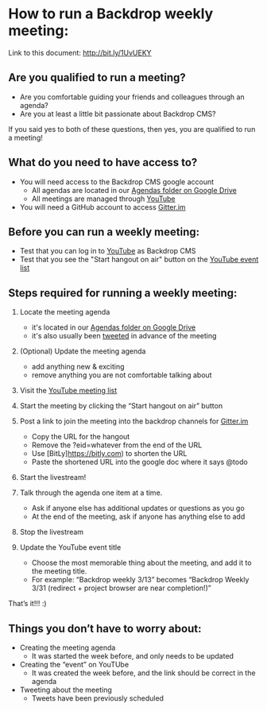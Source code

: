 
# How to run a Backdrop weekly meeting:

Link to this document: http://bit.ly/1UvUEKY

## Are you qualified to run a meeting?

* Are you comfortable guiding your friends and colleagues through an agenda?
* Are you at least a  little bit passionate about Backdrop CMS?

If you said yes to both of these questions, then yes, you are qualified to run a meeting!

## What do you need to have access to?

* You will need access to the Backdrop CMS google account
  - All agendas are located in our [Agendas folder on Google Drive](http://bit.ly/2sZbS8l)
  - All meetings are managed through [YouTube](https://www.youtube.com)
* You will need a GitHub account to access [Gitter.im](https://gitter.im/backdrop/backdrop-issues)


## Before you can run a weekly meeting:

* Test that you can log in to [YouTube](https://www.youtube.com) as Backdrop CMS
* Test that you see the "Start hangout on air" button on the [YouTube event list](https://www.youtube.com/my_live_events)

## Steps required for running a weekly meeting:

1. Locate the meeting agenda
   * it's located in our [Agendas folder on Google Drive](http://bit.ly/2sZbS8l)
   * it's also usually been [tweeted](https://twitter.com/backdropcms) in advance of the meeting

1. (Optional) Update the meeting agenda
   * add anything new & exciting
   * remove anything you are not comfortable talking about

1. Visit the [YouTube meeting list](https://www.youtube.com/my_live_events)

1. Start the meeting by clicking the “Start hangout on air” button

1. Post a link to join the meeting into the backdrop channels for [Gitter.im](https://gitter.im/backdrop/backdrop-issues)
   * Copy the URL for the hangout
   * Remove the ?eid=whatever from the end of the URL
   * Use [BitLy]https://bitly.com) to shorten the URL
   * Paste the shortened URL into the google doc where it says @todo

1. Start the livestream!

1. Talk through the agenda one item at a time.
   * Ask if anyone else has additional updates or questions as you go
   * At the end of the meeting, ask if anyone has anything else to add

1. Stop the livestream

1. Update the YouTube event title
   * Choose the most memorable thing about the meeting, and add it to the meeting title.
   * For example: “Backdrop weekly 3/13” becomes  “Backdrop Weekly 3/31 (redirect + project browser are near completion!)”

That’s it!!! :)

## Things you don’t have to worry about:

* Creating the meeting agenda
  - It was started the week before, and only needs to be updated
* Creating the “event” on YouTUbe
  - It was created the week before, and the link should be correct in the agenda
* Tweeting about the meeting
  - Tweets have been previously scheduled
